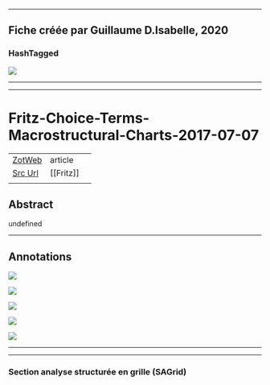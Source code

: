 
----
Fiche créée par Guillaume D.Isabelle, 2020 
---- 

### HashTagged 



![](308e6cd8-3e68-4e6a-b40d-3b41a7ff1fe5)



----

----



# Fritz-Choice-Terms-Macrostructural-Charts-2017-07-07



|       |       |       |
|  ---  |  ---  |  ---  |
|   [ZotWeb](http://zotero.org/users/180474/items/5UWKWPG3)    | article      |       |
|   [Src Url](undefined)    |  [[Fritz]]     |       |
|       |       |       |


## Abstract

undefined

----

## Annotations



![](12SfxzkvNooYpjYdHQE1.png)





![](19zjwEGnSNCN9gmdfJhg.png)





![](1GnJ5e7cytfkLEecER3k.png)





![](1BSmpRUy1Swc7GYJRHyy.png)





![](1gudcUNcRDnDN84JmpqQ.png)






----

----



### Section analyse structurée en grille (SAGrid)


